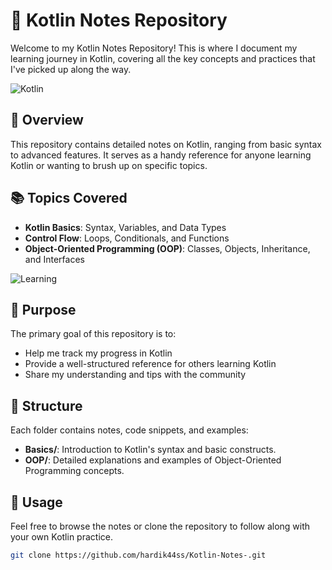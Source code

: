 # 📒 Kotlin Notes Repository

Welcome to my Kotlin Notes Repository! This is where I document my learning journey in Kotlin, covering all the key concepts and practices that I've picked up along the way.

![Kotlin](https://media.giphy.com/media/kaBU6pgv0OsPHz2yxy/giphy.gif)

## 📘 Overview

This repository contains detailed notes on Kotlin, ranging from basic syntax to advanced features. It serves as a handy reference for anyone learning Kotlin or wanting to brush up on specific topics.

## 📚 Topics Covered

- **Kotlin Basics**: Syntax, Variables, and Data Types
- **Control Flow**: Loops, Conditionals, and Functions
- **Object-Oriented Programming (OOP)**: Classes, Objects, Inheritance, and Interfaces

![Learning](https://media.giphy.com/media/jTNG3RF6EwbkpD4LZx/giphy.gif)

## 🎯 Purpose

The primary goal of this repository is to:

- Help me track my progress in Kotlin
- Provide a well-structured reference for others learning Kotlin
- Share my understanding and tips with the community

## 📂 Structure

Each folder contains notes, code snippets, and examples:

- **Basics/**: Introduction to Kotlin's syntax and basic constructs.
- **OOP/**: Detailed explanations and examples of Object-Oriented Programming concepts.

## 📖 Usage

Feel free to browse the notes or clone the repository to follow along with your own Kotlin practice.

```bash
git clone https://github.com/hardik44ss/Kotlin-Notes-.git
